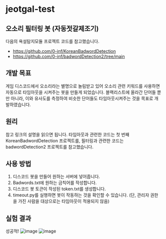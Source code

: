 # jeotgal-test
## 오소리 필터링 봇 (자동젓갈제조기)



 다음의 욕설탐지모듈 프로젝트 코드를 참고했습니다.
+ https://github.com/0-inf/KoreanBadwordDetection
+ https://github.com/0-inf/badwordDetection2/tree/main



## 개발 목표
 게임 디스코드에서 오소리라는 별명으로 놀림받고 있어 오소리 관련 키워드를 사용하면 자동으로 타임아웃을 시켜주는 봇을 만들게 되었습니다. 블랙리스트에 올라간 단어들 뿐만 아니라, 이와 유사도를 측정하여 비슷한 단어들도 타임아웃시켜주는 것을 목표로 개발하였습니다.



## 원리
 참고 링크의 설명을 읽으면 됩니다. 타임아웃과 관련한 코드는 첫 번째 KoreanBadwordDetection 프로젝트를, 필터링과 관련한 코드는 badwordDetection2 프로젝트를 참고했습니다. 



## 사용 방법
1. 디스코드 봇을 만들어 원하는 서버에 넣어줍니다.
2. Badwords.txt에 원하는 금칙어를 작성합니다.
3. 디스코드 봇 토큰이 작성된 token.txt를 생성합니다.
4. timeout.py를 실행하면 봇이 작동하는 것을 확인할 수 있습니다. (단, 관리자 권한을 가진 사람을 대상으로는 타임아웃이 적용되지 않음)



## 실험 결과
성공적!
![image](https://github.com/user-attachments/assets/e6af329c-acb1-4dfa-aa7a-85c1438bb950)
![image](https://github.com/user-attachments/assets/1f1b0707-a682-450b-a622-71c3ffb1e7e2)




























 
